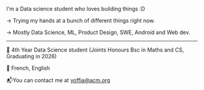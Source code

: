  I'm a Data science student who loves building things :D

-> Trying my hands at a bunch of different things right now.

-> Mostly Data Science, ML, Product Design, SWE, Android and Web dev.

***

📓 4th Year Data Science student (Joints Honours Bsc in Maths and CS, Graduating in 2026) 

🎤 French, English 

📬You can contact me at [yoffia@acm.org](mailto:yoffia@acm.org)

